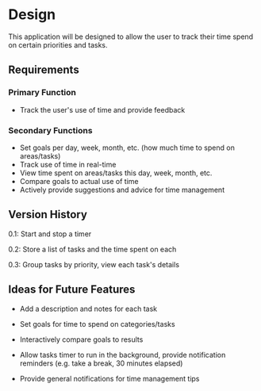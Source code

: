 # Design

This application will be designed to allow the user to track their time spend on certain priorities and tasks.


## Requirements

### Primary Function

- Track the user's use of time and provide feedback

### Secondary Functions

- Set goals per day, week, month, etc. (how much time to spend on areas/tasks)
- Track use of time in real-time
- View time spent on areas/tasks this day, week, month, etc.
- Compare goals to actual use of time
- Actively provide suggestions and advice for time management


## Version History

0.1: Start and stop a timer

0.2: Store a list of tasks and the time spent on each

0.3: Group tasks by priority, view each task's details


## Ideas for Future Features

- Add a description and notes for each task

- Set goals for time to spend on categories/tasks

- Interactively compare goals to results

- Allow tasks timer to run in the background, provide notification reminders (e.g. take a break, 30 minutes elapsed)

- Provide general notifications for time management tips
